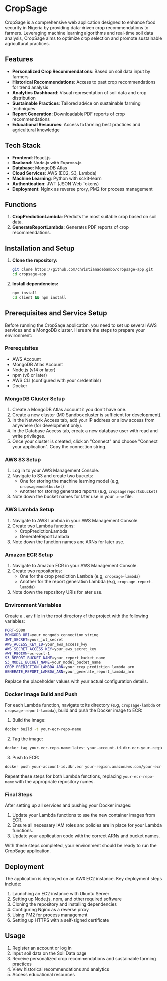 # CropSage

CropSage is a comprehensive web application designed to enhance food security in Nigeria by providing data-driven crop recommendations to farmers. Leveraging machine learning algorithms and real-time soil data analysis, CropSage aims to optimize crop selection and promote sustainable agricultural practices.

## Features

- **Personalized Crop Recommendations**: Based on soil data input by farmers
- **Historical Recommendations**: Access to past crop recommendations for trend analysis
- **Analytics Dashboard**: Visual representation of soil data and crop distribution
- **Sustainable Practices**: Tailored advice on sustainable farming techniques
- **Report Generation**: Downloadable PDF reports of crop recommendations
- **Educational Resources**: Access to farming best practices and agricultural knowledge

## Tech Stack

- **Frontend**: React.js
- **Backend**: Node.js with Express.js
- **Database**: MongoDB Atlas
- **Cloud Services**: AWS (EC2, S3, Lambda)
- **Machine Learning**: Python with scikit-learn
- **Authentication**: JWT (JSON Web Tokens)
- **Deployment**: Nginx as reverse proxy, PM2 for process management

## Functions

1. **CropPredictionLambda**: Predicts the most suitable crop based on soil data.
2. **GenerateReportLambda**: Generates PDF reports of crop recommendations.

## Installation and Setup

1. **Clone the repository:**
   ```bash
   git clone https://github.com/christianadebambo/cropsage-app.git
   cd cropsage-app
   
2. **Install dependencies:**
   ```bash
   npm install
   cd client && npm install
   
## Prerequisites and Service Setup

Before running the CropSage application, you need to set up several AWS services and a MongoDB cluster. Here are the steps to prepare your environment:

### Prerequisites

- AWS Account
- MongoDB Atlas Account
- Node.js (v14 or later)
- npm (v6 or later)
- AWS CLI (configured with your credentials)
- Docker

### MongoDB Cluster Setup

1. Create a MongoDB Atlas account if you don't have one.
2. Create a new cluster (M0 Sandbox cluster is sufficient for development).
3. In the Network Access tab, add your IP address or allow access from anywhere (for development only).
4. In the Database Access tab, create a new database user with read and write privileges.
5. Once your cluster is created, click on "Connect" and choose "Connect your application". Copy the connection string.

### AWS S3 Setup

1. Log in to your AWS Management Console.
2. Navigate to S3 and create two buckets:
   - One for storing the machine learning model (e.g, `cropsagemodelbucket`)
   - Another for storing generated reports (e.g, `cropsagereportsbucket`)
3. Note down the bucket names for later use in your `.env` file.

### AWS Lambda Setup

1. Navigate to AWS Lambda in your AWS Management Console.
2. Create two Lambda functions:
   - CropPredictionLambda
   - GenerateReportLambda
3. Note down the function names and ARNs for later use.

### Amazon ECR Setup

1. Navigate to Amazon ECR in your AWS Management Console.
2. Create two repositories:
   - One for the crop prediction Lambda (e.g, `cropsage-lambda`)
   - Another for the report generation Lambda (e.g, `cropsage-report-lambda`)
3. Note down the repository URIs for later use.

### Environment Variables

Create a `.env` file in the root directory of the project with the following variables:
```bash
PORT=5000
MONGODB_URI=your_mongodb_connection_string
JWT_SECRET=your_jwt_secret
AWS_ACCESS_KEY_ID=your_aws_access_key
AWS_SECRET_ACCESS_KEY=your_aws_secret_key
AWS_REGION=us-east-1
S3_REPORT_BUCKET_NAME=your_report_bucket_name
S3_MODEL_BUCKET_NAME=your_model_bucket_name
CROP_PREDICTION_LAMBDA_ARN=your_crop_prediction_lambda_arn
GENERATE_REPORT_LAMBDA_ARN=your_generate_report_lambda_arn
```
Replace the placeholder values with your actual configuration details.

### Docker Image Build and Push

For each Lambda function, navigate to its directory (e.g, `cropsage-lambda` or `cropsage-report-lambda`), build and push the Docker image to ECR:

1. Build the image:
```bash
docker build -t your-ecr-repo-name .
```

2. Tag the image:
```bash
docker tag your-ecr-repo-name:latest your-account-id.dkr.ecr.your-region.amazonaws.com/your-ecr-repo-name:latest
```

3. Push to ECR:
```bash
docker push your-account-id.dkr.ecr.your-region.amazonaws.com/your-ecr-repo-name:latest
```

Repeat these steps for both Lambda functions, replacing `your-ecr-repo-name` with the appropriate repository names.

### Final Steps

After setting up all services and pushing your Docker images:
1. Update your Lambda functions to use the new container images from ECR.
2. Ensure all necessary IAM roles and policies are in place for your Lambda functions.
3. Update your application code with the correct ARNs and bucket names.

With these steps completed, your environment should be ready to run the CropSage application.

## Deployment

The application is deployed on an AWS EC2 instance. Key deployment steps include:

1. Launching an EC2 instance with Ubuntu Server
2. Setting up Node.js, npm, and other required software
3. Cloning the repository and installing dependencies
4. Configuring Nginx as a reverse proxy
5. Using PM2 for process management
6. Setting up HTTPS with a self-signed certificate

## Usage

1. Register an account or log in
2. Input soil data on the Soil Data page
3. Receive personalized crop recommendations and sustainable farming practices
4. View historical recommendations and analytics
5. Access educational resources
